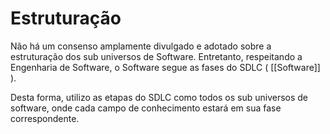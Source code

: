 # Estruturação

Não há um consenso amplamente divulgado e adotado sobre a estruturação dos sub universos de Software.
Entretanto, respeitando a Engenharia de Software, o Software segue as fases do SDLC ( [[Software]] ). 

Desta forma, utilizo as etapas do SDLC como todos os sub universos de software, onde cada campo de conhecimento estará em sua fase correspondente.